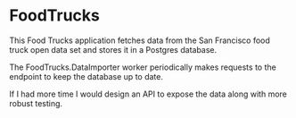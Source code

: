 # FoodTrucks

This Food Trucks application fetches data from the San Francisco food truck open data set and stores it in a Postgres database.

The FoodTrucks.DataImporter worker periodically makes requests to the endpoint to keep the database up to date.

If I had more time I would design an API to expose the data along with more robust testing.
